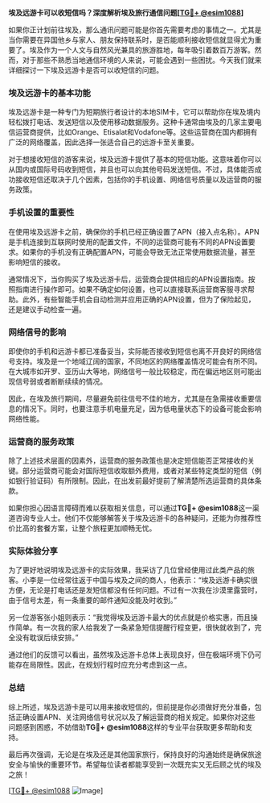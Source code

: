 **埃及远游卡可以收短信吗？深度解析埃及旅行通信问题[[TG💪+ @esim1088](https://t.me/s/esim1088)]**

如果你正计划前往埃及，那么通讯问题可能是你首先需要考虑的事情之一。尤其是当你需要在异国他乡与家人、朋友保持联系时，是否能顺利接收短信就显得尤为重要了。埃及作为一个人文与自然风光兼具的旅游胜地，每年吸引着数百万游客。然而，对于那些不熟悉当地通信环境的人来说，可能会遇到一些困扰。今天我们就来详细探讨一下埃及远游卡是否可以收短信的问题。

### 埃及远游卡的基本功能

埃及远游卡是一种专门为短期旅行者设计的本地SIM卡，它可以帮助你在埃及境内轻松拨打电话、发送短信以及使用移动数据服务。这种卡通常由埃及的几家主要电信运营商提供，比如Orange、Etisalat和Vodafone等。这些运营商在国内都拥有广泛的网络覆盖，因此选择一张适合自己的远游卡至关重要。

对于想接收短信的游客来说，埃及远游卡提供了基本的短信功能。这意味着你可以从国内或国际号码收到短信，并且也可以向其他号码发送短信。不过，具体能否成功接收短信还取决于几个因素，包括你的手机设置、网络信号质量以及运营商的服务政策。

### 手机设置的重要性

在使用埃及远游卡之前，确保你的手机已经正确设置了APN（接入点名称）。APN是手机连接到互联网时使用的配置文件，不同的运营商可能有不同的APN设置要求。如果你的手机没有正确配置APN，可能会导致无法正常使用数据流量，甚至影响短信的接收。

通常情况下，当你购买了埃及远游卡后，运营商会提供相应的APN设置指南。按照指南进行操作即可。如果不确定如何设置，也可以直接联系运营商客服寻求帮助。此外，有些智能手机会自动检测并应用正确的APN设置，但为了保险起见，还是建议手动检查一遍。

### 网络信号的影响

即使你的手机和远游卡都已准备妥当，实际能否接收到短信也离不开良好的网络信号支持。埃及是一个地域辽阔的国家，不同地区的网络覆盖情况可能会有所不同。在大城市如开罗、亚历山大等地，网络信号一般比较稳定，而在偏远地区则可能出现信号弱或者断断续续的情况。

因此，在埃及旅行期间，尽量避免前往信号不佳的地方，尤其是在急需接收重要信息的情况下。同时，也要注意手机电量充足，因为低电量状态下的设备可能会影响网络性能。

### 运营商的服务政策

除了上述技术层面的因素外，运营商的服务政策也是决定短信能否正常接收的关键。部分运营商可能会对国际短信收取额外费用，或者对某些特定类型的短信（例如银行验证码）有所限制。因此，在出发前最好提前了解清楚所选运营商的具体条款。

如果你担心因语言障碍而难以获取相关信息，可以通过**TG💪+ @esim1088**这一渠道咨询专业人士。他们不仅能够解答关于埃及远游卡的各种疑问，还能为你推荐性价比高的套餐方案，让整个旅程更加顺畅无忧。

### 实际体验分享

为了更好地说明埃及远游卡的实际效果，我采访了几位曾经使用过此类产品的旅客。小李是一位经常往返于中国与埃及之间的商人，他表示：“埃及远游卡确实很方便，无论是打电话还是发短信都没有任何问题。不过有一次我在沙漠里露营时，由于信号太差，有一条重要的邮件通知没能及时收到。”

另一位游客张小姐则表示：“我觉得埃及远游卡最大的优点就是价格实惠，而且操作简单。有一次我的家人给我发了一条紧急短信提醒行程变更，很快就收到了，完全没有耽误后续安排。”

通过他们的反馈可以看出，虽然埃及远游卡总体上表现良好，但在极端环境下仍可能存在局限性。因此，在规划行程时应充分考虑到这一点。

### 总结

综上所述，埃及远游卡是可以用来接收短信的，但前提是你必须做好充分准备，包括正确设置APN、关注网络信号状况以及了解运营商的相关规定。如果你对这些问题感到困惑，不妨借助**TG💪+ @esim1088**这样的专业平台获取更多帮助和支持。

最后再次强调，无论是在埃及还是其他国家旅行，保持良好的沟通始终是确保旅途安全与愉快的重要环节。希望每位读者都能享受到一次既充实又无后顾之忧的埃及之旅！

[[TG💪+ @esim1088](https://t.me/s/esim1088) ![Image](https://i.postimg.cc/4NQfJmqS/Snipaste-2025-05-13-00-14-12.png)]